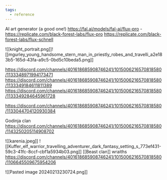 ```yaml
---
tags:
  - reference
---
```

AI art generator (a good one!) https://fal.ai/models/fal-ai/flux-pro - https://replicate.com/black-forest-labs/flux-pro
https://replicate.com/black-forest-labs/flux-schnell
   

![[knight_portrait.png]]![[mgurley_young_handsome_stern_man_in_priestly_robes_and_travelli_a2e183b5-165d-43fa-a9c5-0bd5c10beda5.png]]


https://discord.com/channels/401618685908746241/1015006216570818580/1133348971994173471
https://discord.com/channels/401618685908746241/1015006216570818580/1133349184611811389
https://discord.com/channels/401618685908746241/1015006216570818580/1133349284645961728


https://discord.com/channels/401618685908746241/1015006216570818580/1133044704120930384


Godinja clan https://discord.com/channels/401618685908746241/1015006216570818580/1143250205114908702


![[karenia.jpeg]]
![[Kuffer_elf_warrior_travelling_adventurer_dark_fantasy_setting_s_773ef431-59c3-41fc-8ccf-cbf1a5934b03.png]]
[[Beast clan]] wraiths https://discord.com/channels/401618685908746241/1015006216570818580/1106645509675954206


![[Pasted image 20240213230724.png]]